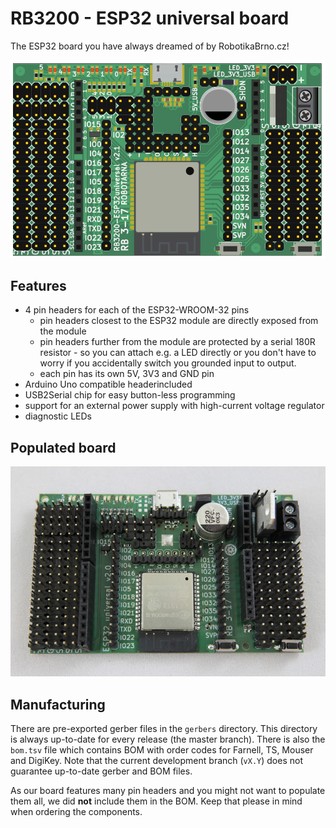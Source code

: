 # RB3200 - ESP32 universal board

The ESP32 board you have always dreamed of by RobotikaBrno.cz!

![Board drawing](media/drawing.png)

## Features

- 4 pin headers for each of the ESP32-WROOM-32 pins
    - pin headers closest to the ESP32 module are directly exposed from the
      module
    - pin headers further from the module are protected by a serial 180R
      resistor - so you can attach e.g. a LED directly or you don't have to
      worry if you accidentally switch you grounded input to output.
    - each pin has its own 5V, 3V3 and GND pin
- Arduino Uno compatible headerincluded
- USB2Serial chip for easy button-less programming
- support for an external power supply with high-current voltage regulator
- diagnostic LEDs

## Populated board

![Board pohoto](media/photo.jpg)

## Manufacturing

There are pre-exported gerber files in the `gerbers` directory. This directory
is always up-to-date for every release (the master branch). There is also the
`bom.tsv` file which contains BOM with order codes for Farnell, TS, Mouser and
DigiKey. Note that the current development branch (`vX.Y`) does not guarantee
up-to-date gerber and BOM files.

As our board features many pin headers and you might not want to populate them
all, we did **not** include them in the BOM. Keep that please in mind when
ordering the components.